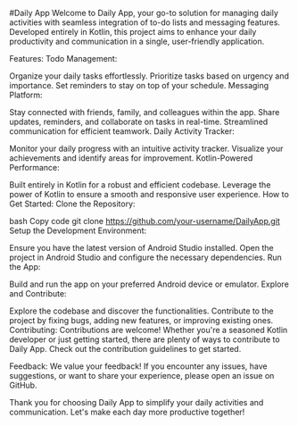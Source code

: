 
#Daily App
Welcome to Daily App, your go-to solution for managing daily activities with seamless integration of to-do lists and messaging features. Developed entirely in Kotlin, this project aims to enhance your daily productivity and communication in a single, user-friendly application.

Features:
Todo Management:

Organize your daily tasks effortlessly.
Prioritize tasks based on urgency and importance.
Set reminders to stay on top of your schedule.
Messaging Platform:

Stay connected with friends, family, and colleagues within the app.
Share updates, reminders, and collaborate on tasks in real-time.
Streamlined communication for efficient teamwork.
Daily Activity Tracker:

Monitor your daily progress with an intuitive activity tracker.
Visualize your achievements and identify areas for improvement.
Kotlin-Powered Performance:

Built entirely in Kotlin for a robust and efficient codebase.
Leverage the power of Kotlin to ensure a smooth and responsive user experience.
How to Get Started:
Clone the Repository:

bash
Copy code
git clone https://github.com/your-username/DailyApp.git
Setup the Development Environment:

Ensure you have the latest version of Android Studio installed.
Open the project in Android Studio and configure the necessary dependencies.
Run the App:

Build and run the app on your preferred Android device or emulator.
Explore and Contribute:

Explore the codebase and discover the functionalities.
Contribute to the project by fixing bugs, adding new features, or improving existing ones.
Contributing:
Contributions are welcome! Whether you're a seasoned Kotlin developer or just getting started, there are plenty of ways to contribute to Daily App. Check out the contribution guidelines to get started.

Feedback:
We value your feedback! If you encounter any issues, have suggestions, or want to share your experience, please open an issue on GitHub.

Thank you for choosing Daily App to simplify your daily activities and communication. Let's make each day more productive together!
